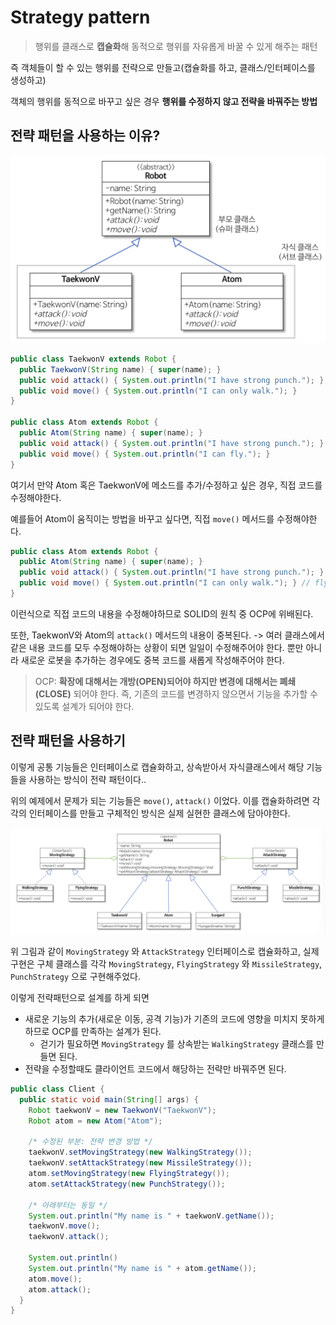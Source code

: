# Strategy pattern

> 행위를 클래스로 **캡슐화**해 동적으로 행위를 자유롭게 바꿀 수 있게 해주는 패턴

즉 객체들이 할 수 있는 행위를 전략으로 만들고(캡슐화를 하고, 클래스/인터페이스를 생성하고)

객체의 행위를 동적으로 바꾸고 싶은 경우 **행위를 수정하지 않고 전략을 바꿔주는 방법**

## 전략 패턴을 사용하는 이유?

![strategy pattern](./images/strategy_pattern.png)

```java
public class TaekwonV extends Robot {
  public TaekwonV(String name) { super(name); }
  public void attack() { System.out.println("I have strong punch."); }
  public void move() { System.out.println("I can only walk."); }
}

public class Atom extends Robot {
  public Atom(String name) { super(name); }
  public void attack() { System.out.println("I have strong punch."); }
  public void move() { System.out.println("I can fly."); }
}
```

여기서 만약 Atom 혹은 TaekwonV에 메소드를 추가/수정하고 싶은 경우, 직접 코드를 수정해야한다.

예를들어 Atom이 움직이는 방법을 바꾸고 싶다면, 직접 `move()` 메서드를 수정해야한다.

```java
public class Atom extends Robot {
  public Atom(String name) { super(name); }
  public void attack() { System.out.println("I have strong punch."); }  
  public void move() { System.out.println("I can only walk."); } // fly -> walk로 수정
}
```

이런식으로 직접 코드의 내용을 수정해야하므로 SOLID의 원칙 중 OCP에 위배된다.

또한, TaekwonV와 Atom의 `attack()` 메서드의 내용이 중복된다. -> 여러 클래스에서 같은 내용 코드를 모두 수정해야하는 상황이 되면 일일이 수정해주어야 한다. 뿐만 아니라 새로운 로봇을 추가하는 경우에도 중복 코드를 새롭게 작성해주어야 한다.

> OCP: **확장에 대해서는 개방(OPEN)되어야 하지만 변경에 대해서는 폐쇄(CLOSE)** 되어야 한다. 즉, 기존의 코드를 변경하지 않으면서 기능을 추가할 수 있도록 설계가 되어야 한다.

## 전략 패턴을 사용하기

이렇게 공통 기능들은 인터페이스로 캡슐화하고, 상속받아서 자식클래스에서 해당 기능들을 사용하는 방식이 전략 패턴이다..

위의 예제에서 문제가 되는 기능들은 `move()`, `attack()` 이었다. 이를 캡슐화하려면 각각의 인터페이스를 만들고 구체적인 방식은 실제 실현한 클래스에 담아야한다.

![strategy pattern 2](./images/strategy_pattern2.png)

위 그림과 같이 `MovingStrategy` 와 `AttackStrategy` 인터페이스로 캡슐화하고, 실제 구현은 구체 클래스를 각각 `MovingStrategy`, `FlyingStrategy` 와 `MissileStrategy`, `PunchStrategy` 으로 구현해주었다.

이렇게 전략패턴으로 설계를 하게 되면

- 새로운 기능의 추가(새로운 이동, 공격 기능)가 기존의 코드에 영향을 미치지 못하게 하므로 OCP를 만족하는 설계가 된다.
  - 걷기가 필요하면 `MovingStrategy` 를 상속받는 `WalkingStrategy` 클래스를 만들면 된다.
- 전략을 수정할때도 클라이언트 코드에서 해당하는 전략만 바꿔주면 된다.

```java
public class Client {
  public static void main(String[] args) {
    Robot taekwonV = new TaekwonV("TaekwonV");
    Robot atom = new Atom("Atom");

    /* 수정된 부분: 전략 변경 방법 */
    taekwonV.setMovingStrategy(new WalkingStrategy());
    taekwonV.setAttackStrategy(new MissileStrategy());
    atom.setMovingStrategy(new FlyingStrategy());
    atom.setAttackStrategy(new PunchStrategy());

    /* 아래부터는 동일 */
    System.out.println("My name is " + taekwonV.getName());
    taekwonV.move();
    taekwonV.attack();

    System.out.println()
    System.out.println("My name is " + atom.getName());
    atom.move();
    atom.attack();
  }
}
```